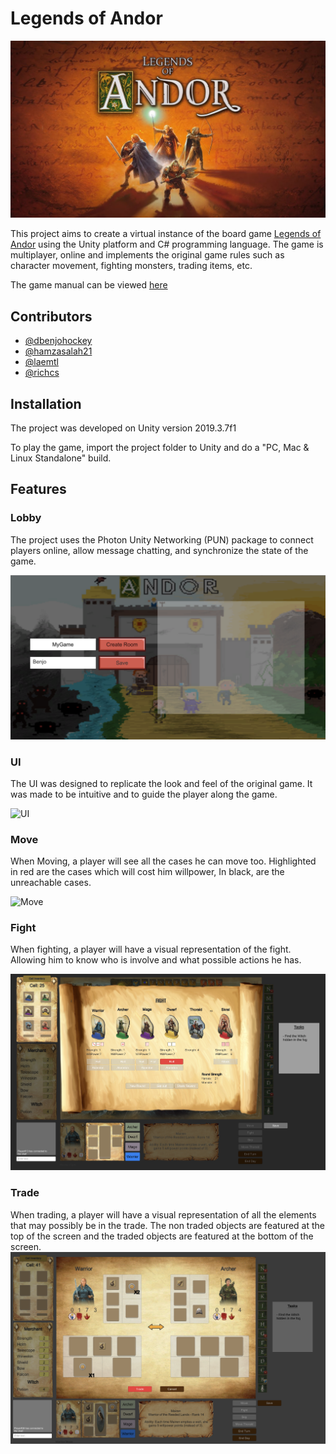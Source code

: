 # Legends of Andor 

![Legends of Andor](./Doc/AndorLogo.jpg)

This project aims to create a virtual instance of the  board game [Legends of Andor](https://boardgamegeek.com/boardgame/127398/legends-andor)
using the Unity platform and C# programming language. The game is multiplayer, online and implements the original game rules such as character movement, fighting monsters, trading items, etc.

The game manual can be viewed [here](./Doc/AndorManual.pdf)

## Contributors
- [@dbenjohockey](https://github.com/dbenjohockey)
- [@hamzasalah21](https://github.com/hamzasalah21)
- [@laemtl](https://github.com/laemtl)
- [@richcs](https://github.com/richcs)

## Installation

The project was developed on Unity version 2019.3.7f1

To play the game, import the project folder to Unity and do a "PC, Mac & Linux Standalone" build. 

## Features

### Lobby

The project uses the Photon Unity Networking (PUN) package to connect players online, allow message chatting, and synchronize the state of the game.

![Lobby](./Doc/Lobby2.png)

### UI

The UI was designed to replicate the look and feel of the original game. It was made to be intuitive and to guide the player along the game.

![UI](./Doc/GameDisplay.png)

### Move
When Moving, a player will see all the cases he can move too. Highlighted in red are the cases which will cost him willpower, In black, are the unreachable cases.

![Move](./Doc/MoveDisplay.png)

### Fight
When fighting, a player will have a visual representation of the fight. Allowing him to know who is involve and what possible actions he has.

![Fight](./Doc/Fight2.png)

### Trade
When trading, a player will have a visual representation of all the elements that may possibly be in the trade. The non traded objects are featured at the top of the screen and the traded objects are featured at the bottom of the screen.
![Trade](./Doc/TradeDisplay.png)
